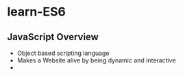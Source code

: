 # learn-ES6

## JavaScript Overview

* Object based scripting language
* Makes a Website alive by being dynamic and interactive
* <script> inside HTML runs automatically on page load
* Then - LiveScript - Younger brother to Java - Now - FullyIndependent (ECMAScript)
* Latest version ES10 (June 2019) , Major version ES6 (June 2015), ES.Next (future proposals)

|   Client side scripting       |  Server side scripting        |
| ------------------------------| ------------------------------|
| Web browser                   | Server                        |
| Control Browser and DOM eg, mouse click,form input |  Communicate with DB, file manipulation     |

### JavaScript Engine

* Helps to execute JS on browser(embeded in browser) and server
* Read/Parse script -> convert/compile script to machine language -> machine code executes faster to provide result
* Different JSEngines

| Engine      | Browser      |
| ------------| -------------|
| V8          | Chrome/Opera |
| SpiderMonkey| Firefox      |
| Trident/Chakra | IE        |
| Chakra Core | Edge         |
| Nitro & Squirrel Fish | Safari       |

### Advantages

* Less server interaction - validation of input on client side
* Immediate feedback - No need to reload the page
* Increased interactivity
* Rich UI

### Notes

* Different tabs or Windows dont know each other, we can open one page from another but not accessing JS across both (different site/domain/port)
* Above can be achieved by "Same Origin Policy" - Special JS - Both the pages agree for data exchange
[gmail cant access user account info related to youtube and vice versa ]
* CORS ( Cross Origin Resource Sharing) - receive data from other sites/domain. Can be done by explicit agreement in HTTP headers

## Object Oriented JavaScript

![OOPS](/OOPS.jpg)

namespace - specific name to refer
encapsulation - Wrapping properties and functions within single unit
abstraction - creating simple model for complex things ( most important aspect)
polymorphism - more than one form 
inheritance - reuse or inherit certain properties from others

### Data types

* When adding a number and a string, JavaScript will treat the number as a string.
* JavaScript evaluates expressions from left to right. Different sequences can produce different results
```
  var x = 16 + 4 + "Volvo"; // 20Volvo
  var x = "Volvo" + 16 + 4; //Volvo164
```
* dynamic types - infer variable types at runtime 
```
  var x;           // Now x is undefined
  x = 5;           // Now x is a Number
  x = "John";      // Now x is a String
```
* Weakly typed -  allow types to be inferred as another type - same variable can be used to hold different data types 
* primitive data - simple data value with no additional properties and methods - immutable.
```
typeof "John"              // Returns "string"
typeof 3.14                // Returns "number"
typeof true                // Returns "boolean"
typeof x                   // Returns "undefined" (if x has no value)
```
* Complex Data
```
typeof {name:'John', age:34} // Returns "object"
typeof [1,2,3,4]             // Returns "object" (not "array", see note below)
typeof null                  // Returns "object"
typeof function myFunc(){}   // Returns "function"
```
* Statically typed means the type is enforced  - eg Typescript
```
int x = 5
string y = 'abc'
```

### Variables

* containers for storing data values.
* must be identified with unique names - identifiers - case-sensitive
* Declaration - Creating a variable in JavaScript 
* Definition - assigning a value to a variable
* re-declare a JavaScript variable will not lose its value
* If you put a number in quotes, the rest of the numbers will be treated as strings, and concatenated
* local variable - declared inside block or function - accessible within the function or block only
```
function abc(){  
var x=10;//local variable  
}  
```
* global variable - accessible from any function - declared outside the function or declared with window object
```
var data=200;//gloabal variable  
function a(){  
alert(window.data);//accessing global variable 
console.log(data);  
}  
function b(){  
console.log(data);  
}  
a();//calling JavaScript function  
b(); 
```
* To declare JavaScript global variables inside function - use Window Object
```
function m(){  
window.value=100;//declaring global variable by window object  
}  
```

Note: declare all variables at the beginning of a script

### Use Strict

* JavaScript code should be executed in "strict mode".
* helps to write cleaner code, like preventing from using undeclared variables.
* using undeclared variable or object is not allowed
* "this" object that called the function. If the object is not specified, functions in strict mode will return undefined and functions in normal mode will return the global object (window)

```
// note: no "use strict" in this example
num = 5; // the variable "num" is created if it didn't exist
alert(num); // 5

"use strict";
num = 5; // error: num is not defined

"use strict";
function myFunction() {
  alert(this); // will alert "undefined"
}
myFunction();
```

### Hoisting

* the variable declaration is moved to the top of the function or global code
```
bla = 2;
var bla;

// ...is implicitly understood as:

var bla;
bla = 2;

function do_something() {
  console.log(bar); // undefined
  var bar = 111;
  console.log(bar); // 111
}

// ...is implicitly understood as:

function do_something() {
  var bar;
  console.log(bar); // undefined
  bar = 111;
  console.log(bar); // 111
}
```

Note: recommended to always declare variables at the top of their scope - so it's clear which variables are function scoped (local) and which are resolved on the scope chain

### String

* length - returns the length of a string
* indexOf() - returns the index of (the position of) the first occurrence of a specified text in a string
```
var txt = "Hello World!";
var sln = txt.length; // 12
txt.indexOf("World"); //6
```
https://www.w3schools.com/jsref/jsref_obj_string.asp
https://developer.mozilla.org/en-US/docs/Web/JavaScript/Reference/Global_Objects/String

### Array

* JavaScript does not support arrays with named indexes.It supports only numbered indexes.
* map method takes in an array, and creates a new array with the results of calling a function for every element in that array
* Array.filter() is another useful method. It works by creating a new array from the original of all the elements in that array that pass a test implemented by the provided function
```
a = [1, 2, 3];

b = a.map(function(x) { return x*x; });  // b is [1, 4, 9]
```
* reduce takes in an array, applies a function against something called an accumulator (more on that in a second), and each element in the array, and reduces it down to a single value.
eg adding up numbers in an array

```
a = [5, 4, 3, 2, 1];

smallvalues = a.filter(function(x) { return x < 3 });   // [2, 1]
```
https://developer.mozilla.org/en-US/docs/Web/JavaScript/Reference/Global_Objects/Array

### Objects

* Objects are mutable: They are addressed by reference, not by value.

```
var person = {firstName:"John", lastName:"Doe", age:50, eyeColor:"blue"}

var x = person;
x.age = 10;           // This will change both x.age and person.age
```

### Regular expressions

* Patterns used to match character combinations in strings
* Regular expressions are also objects
```
var re = /ab+c/;
var re = new RegExp('ab+c');

// The string:
var str = "Hello world!";

// Look for "Hello"
var patt = /Hello/g;
var result = patt.test(str);

// Look for "W3Schools"
patt2 = /W3Schools/g;
result2 = patt2.test(str);
```
### Prototype 

* All JavaScript objects inherit properties and methods from a prototype:
  Date objects inherit from Date.prototype
  Array objects inherit from Array.prototype
* Object.prototype is on the top of the prototype inheritance chain
* allows to add new methods to objects constructors

```
function Person(first, last, age, eyecolor) {
  this.firstName = first;
  this.lastName = last;
  this.age = age;
  this.eyeColor = eyecolor;
}

Person.prototype.nationality = "English";
```
### Functions


### BOM & DOM

### Event Handling

### Design Patterns

### Closure

### AJAX

### JSON
